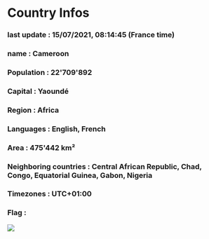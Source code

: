 # Country  Infos
### last update : 15/07/2021, 08:14:45 (France time)

### name : Cameroon
### Population : 22'709'892
### Capital : Yaoundé
### Region : Africa
### Languages : English, French
### Area : 475'442 km²
### Neighboring countries : Central African Republic, Chad, Congo, Equatorial Guinea, Gabon, Nigeria
### Timezones : UTC+01:00

### Flag :
![](https://restcountries.eu/data/cmr.svg)